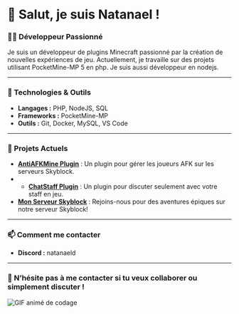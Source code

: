 # 👋 Salut, je suis Natanael !

### 👨‍💻 Développeur Passionné

Je suis un développeur de plugins Minecraft passionné par la création de nouvelles expériences de jeu. Actuellement, je travaille sur des projets utilisant PocketMine-MP 5 en php. Je suis aussi développeur en nodejs.

---

### 🔧 Technologies & Outils

- **Langages :** PHP, NodeJS, SQL
- **Frameworks :** PocketMine-MP
- **Outils :** Git, Docker, MySQL, VS Code

---

### 🚀 Projets Actuels

- **[AntiAFKMine Plugin]([https://discord.gg/highcraft](https://github.com/NatanaelD/antiafkmine))** : Un plugin pour gérer les joueurs AFK sur les serveurs Skyblock.
- - **[ChatStaff Plugin]([https://discord.gg/highcraft](https://github.com/NatanaelD/chatstaff))** : Un plugin pour discuter seulement avec votre staff en jeu.
- **[Mon Serveur Skyblock](https://discord.gg/highcraft)** : Rejoins-nous pour des aventures épiques sur notre serveur Skyblock!

---

### 📫 Comment me contacter

- **Discord :** natanaeld

---

### 💬 N’hésite pas à me contacter si tu veux collaborer ou simplement discuter !

![GIF animé de codage](https://media.giphy.com/media/13HgwGsXF0aiGY/giphy.gif)
